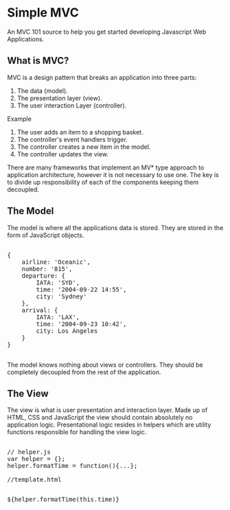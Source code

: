 Simple MVC
================================

An MVC 101 source to help you get started developing Javascript Web Applications. 

What is MVC?
--------------------------------

MVC is a design pattern that breaks an application into three parts:

1. The data (model).
2. The presentation layer (view).
3. The user interaction Layer (controller). 

Example

1. The user adds an item to a shopping basket.
2. The controller's event handlers trigger.
3. The controller creates a new item in the model.
4. The controller updates the view.

There are many frameworks that implement an MV* type approach to application architecture, however it is not necessary to use one. The key is to divide up responsibility of each of the components keeping them decoupled.


The Model
--------------------------------

The model is where all the applications data is stored. They are stored in the form of JavaScript objects. 

<pre>

{
	airline: 'Oceanic',
	number: '815',
	departure: {
		IATA: 'SYD',
		time: '2004-09-22 14:55',
		city: 'Sydney'
	},
	arrival: {
		IATA: 'LAX',
		time: '2004-09-23 10:42',
		city: Los Angeles
	}
}

</pre>

The model knows nothing about views or controllers. They should be completely decoupled from the rest of the application.

The View
--------------------------------

The view is what is user presentation and interaction layer. Made up of HTML, CSS and JavaScript the view should contain absolutely no application logic. Presentational logic resides in helpers which are utility functions responsible for handling the view logic. 

<pre>

// helper.js
var helper = {};
helper.formatTime = function(){...};

//template.html
<p>
${helper.formatTime(this.time)}
</p>


</pre>
